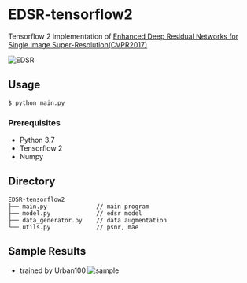 # EDSR-tensorflow2
Tensorflow 2 implementation of [Enhanced Deep Residual Networks for Single Image Super-Resolution(CVPR2017)](https://arxiv.org/abs/1707.02921)

![EDSR](https://github.com/Saafke/EDSR_Tensorflow/raw/master/images/EDSR.png?raw=true)

## Usage
```
$ python main.py
```
### Prerequisites
- Python 3.7
- Tensorflow 2
- Numpy

## Directory
```
EDSR-tensorflow2
├── main.py              // main program
├── model.py             // edsr model
├── data_generator.py    // data augmentation
└── utils.py             // psnr, mae
```

## Sample Results
- trained by Urban100
![sample](https://user-images.githubusercontent.com/45455072/91014933-40966d00-e625-11ea-801a-9f70ef231586.png)